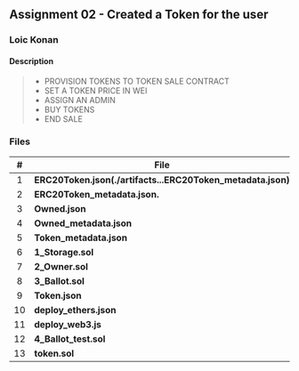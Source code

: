 ## Assignment 02 - Created a Token for the user

### Loic Konan

#### Description

> - PROVISION TOKENS TO TOKEN SALE CONTRACT
> - SET A TOKEN PRICE IN WEI
> - ASSIGN AN ADMIN
> - BUY TOKENS
> - END SALE

### Files

|   #   | File                      |
| :---: | ------------------------- |
|   1   | **ERC20Token.json(./artifacts...ERC20Token_metadata.json)**           |
|   2   | **ERC20Token_metadata.json.** |
|   3   | **Owned.json**                |
|   4   | **Owned_metadata.json**    |
|   5   | **Token_metadata.json**       |
|   6   | **1_Storage.sol**             |
|   7   | **2_Owner.sol**               |
|   8   | **3_Ballot.sol**              |
|   9   | **Token.json**                |
|  10   | **deploy_ethers.json**        |
|  11   | **deploy_web3.js**            |
|  12   | **4_Ballot_test.sol**         |
|  13   | **token.sol**                 |